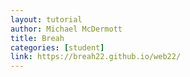 ```yaml
---
layout: tutorial
author: Michael McDermott
title: Breah
categories: [student]
link: https://breah22.github.io/web22/
---
```


